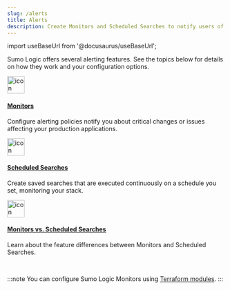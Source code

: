 ```yaml
---
slug: /alerts
title: Alerts
description: Create Monitors and Scheduled Searches to notify users of changing conditions.
---
```


import useBaseUrl from '@docusaurus/useBaseUrl';

Sumo Logic offers several alerting features. See the topics below for details on how they work and your configuration options.

<div className="box-wrapper" markdown="1">
<div className="box smallbox card">
  <div className="container">
  <a href="/docs/alerts/monitors"><img src={useBaseUrl('img/icons/alerts.png')} alt="icon" width="40"/><h4>Monitors</h4></a>
  <p>Configure alerting policies notify you about critical changes or issues affecting your production applications.</p>
  </div>
</div>
<div className="box smallbox card">
  <div className="container">
  <a href="/docs/alerts/scheduled-searches"><img src={useBaseUrl('img/icons/alerts.png')} alt="icon" width="40"/><h4>Scheduled Searches</h4></a>
  <p>Create saved searches that are executed continuously on a schedule you set, monitoring your stack.</p>
  </div>
</div>
<div className="box smallbox card">
  <div className="container">
  <a href="/docs/alerts/difference-from-scheduled-searches"><img src={useBaseUrl('img/icons/alerts.png')} alt="icon" width="40"/><h4>Monitors vs. Scheduled Searches</h4></a>
  <p>Learn about the feature differences between Monitors and Scheduled Searches.</p>
  </div>
</div>
</div>

<br/>

:::note
You can configure Sumo Logic Monitors using [Terraform modules](https://registry.terraform.io/providers/SumoLogic/sumologic/latest/docs/resources/monitor).
:::
